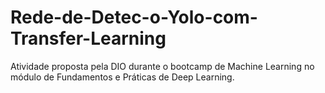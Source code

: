 # Rede-de-Detec-o-Yolo-com-Transfer-Learning
Atividade proposta pela DIO durante o bootcamp de Machine Learning no módulo de Fundamentos e Práticas de Deep Learning.
